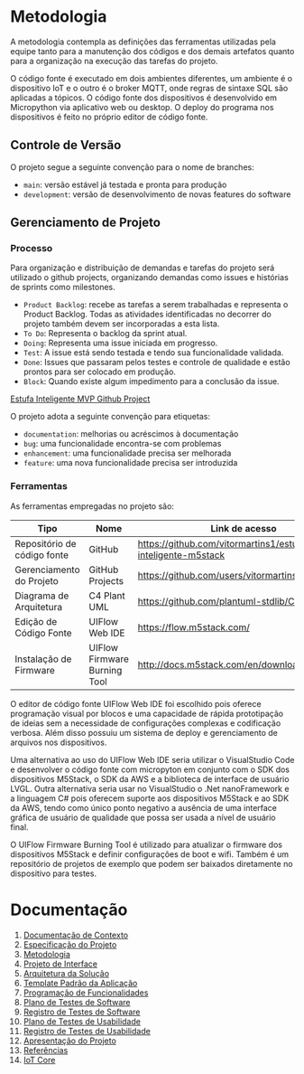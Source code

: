 
# Metodologia

A metodologia contempla as definições das ferramentas utilizadas pela equipe tanto para a manutenção dos códigos e dos demais artefatos quanto para a organização na execução das tarefas do projeto. 

O código fonte é executado em dois ambientes diferentes, um ambiente é o dispositivo IoT e o outro é o broker MQTT, onde regras de sintaxe SQL são aplicadas a tópicos. O código fonte dos dispositivos é desenvolvido em Micropython via aplicativo web ou desktop. O deploy do programa nos dispositivos é feito no próprio editor de código fonte.

## Controle de Versão

O projeto segue a seguinte convenção para o nome de branches:

- `main`: versão estável já testada e pronta para produção
- `development`: versão de desenvolvimento de novas features do software

## Gerenciamento de Projeto

### Processo

Para organização e distribuição de demandas e tarefas do projeto será utilizado o github projects, organizando demandas como issues e histórias de sprints como milestones.

- `Product Backlog`: recebe as tarefas a serem trabalhadas e representa o Product Backlog. Todas as atividades identificadas no decorrer do projeto também devem ser incorporadas a esta lista.
- `To Do`: Representa o backlog da sprint atual.
- `Doing`: Representa uma issue iniciada em progresso.
- `Test`: A issue está sendo testada e tendo sua funcionalidade validada.
- `Done`: Issues que passaram pelos testes e controle de qualidade e estão prontos para ser colocado em produção.
- `Block`: Quando existe algum impedimento para a conclusão da issue.

[Estufa Inteligente MVP Github Project](https://github.com/users/vitormartins1/projects/1)

O projeto adota a seguinte convenção para etiquetas:

- `documentation`: melhorias ou acréscimos à documentação
- `bug`: uma funcionalidade encontra-se com problemas
- `enhancement`: uma funcionalidade precisa ser melhorada
- `feature`: uma nova funcionalidade precisa ser introduzida

### Ferramentas

As ferramentas empregadas no projeto são:

| Tipo | Nome | Link de acesso |
|----------|------------|------------|
| Repositório de código fonte | GitHub | https://github.com/vitormartins1/estufa-inteligente-m5stack |
| Gerenciamento do Projeto | GitHub Projects | https://github.com/users/vitormartins1/projects/1 |
| Diagrama de Arquitetura | C4 Plant UML | https://github.com/plantuml-stdlib/C4-PlantUML
| Edição de Código Fonte | UIFlow Web IDE | https://flow.m5stack.com/ |
| Instalação de Firmware | UIFlow Firmware Burning Tool | http://docs.m5stack.com/en/download

O editor de código fonte UIFlow Web IDE foi escolhido pois oferece programação visual por blocos e uma capacidade de rápida prototipação de ideias sem a necessidade de configurações complexas e codificação verbosa. Além disso possuiu um sistema de deploy e gerenciamento de arquivos nos dispositivos. 

Uma alternativa ao uso do UIFlow Web IDE seria utilizar o VisualStudio Code e desenvolver o código fonte com micropyton em conjunto com o SDK dos dispositivos M5Stack, o SDK da AWS e a biblioteca de interface de usuário LVGL. Outra alternativa seria usar no VisualStudio o .Net nanoFramework e a linguagem C# pois oferecem suporte aos dispositivos M5Stack e ao SDK da AWS, tendo como único ponto negativo a ausência de uma interface gráfica de usuário de qualidade que possa ser usada a nível de usuário final. 

O UIFlow Firmware Burning Tool é utilizado para atualizar o firmware dos dispositivos M5Stack e definir configurações de boot e wifi. Também é um repositório de projetos de exemplo que podem ser baixados diretamente no dispositivo para testes. 

# Documentação

<ol>
<li><a href="01-documentacao-de-contexto.md"> Documentação de Contexto</a></li>
<li><a href="02-especificacao-do-projeto.md"> Especificação do Projeto</a></li>
<li><a href="03-metodologia.md"> Metodologia</a></li>
<li><a href="04-projeto-de-interface.md"> Projeto de Interface</a></li>
<li><a href="05-arquitetura-da-solucao.md"> Arquitetura da Solução</a></li>
<li><a href="06-template-padrao-da-aplicacao.md"> Template Padrão da Aplicação</a></li>
<li><a href="07-programacao-de-funcionalidades.md"> Programação de Funcionalidades</a></li>
<li><a href="08-plano-de-testes-de-software.md"> Plano de Testes de Software</a></li>
<li><a href="09-registro-de-testes-de-software.md"> Registro de Testes de Software</a></li>
<li><a href="10-plano-de-testes-de-usabilidade.md"> Plano de Testes de Usabilidade</a></li>
<li><a href="11-registro-de-testes-de-usabilidade.md"> Registro de Testes de Usabilidade</a></li>
<li><a href="12-apresentacao-do-projeto.md"> Apresentação do Projeto</a></li>
<li><a href="13-referencias.md"> Referências</a></li>
<li><a href="iot-core.md">IoT Core</a></li>
</ol>
